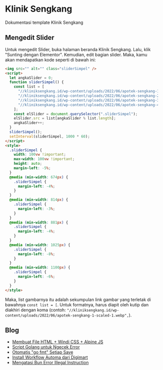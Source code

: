 # Klinik Sengkang

Dokumentasi template Klinik Sengkang

## Mengedit Slider

Untuk mengedit Slider, buka halaman beranda Klinik Sengkang. Lalu, klik "Sunting dengan Elementor". Kemudian, edit bagian slider. Maka, kamu akan mendapatkan kode seperti di bawah ini:

```html
<img src="" alt="" class="sliderSimpel" />
<script>
  let angkaSlider = 0;
  function sliderSimpel() {
    const list = [
      "//kliniksengkang.id/wp-content/uploads/2022/06/apotek-sengkang-1-scaled-1.webp",
      "//kliniksengkang.id/wp-content/uploads/2022/06/apotek-sengkang-2-scaled-1.webp",
      "//kliniksengkang.id/wp-content/uploads/2022/06/apotek-sengkang-3-scaled-1.webp",
      "//kliniksengkang.id/wp-content/uploads/2022/06/apotek-sengkang-4-scaled-1.webp",
    ];
    const elSlider = document.querySelector(".sliderSimpel");
    elSlider.src = list[angkaSlider % list.length];
    angkaSlider++;
  }
  sliderSimpel();
  setInterval(sliderSimpel, 1000 * 60);
</script>
<style>
  .sliderSimpel {
    width: 100vw !important;
    max-width: 100vw !important;
    height: auto;
    margin-left: -5%;
  }
  @media (min-width: 674px) {
    .sliderSimpel {
      margin-left: -4%;
    }
  }
  @media (min-width: 814px) {
    .sliderSimpel {
      margin-left: -3%;
    }
  }
  @media (min-width: 881px) {
    .sliderSimpel {
      margin-left: -4%;
    }
  }
  @media (min-width: 1025px) {
    .sliderSimpel {
      margin-left: -8%;
    }
  }
  @media (min-width: 1100px) {
    .sliderSimpel {
      margin-left: -6%;
    }
  }
</style>
```

Maka, list gambarnya itu adalah sekumpulan link gambar yang terletak di bawahnya `const list = [`. Untuk formatnya, harus diapit oleh kutip dan diakhiri dengan koma (contoh: `"//kliniksengkang.id/wp-content/uploads/2022/06/apotek-sengkang-1-scaled-1.webp",`).

<!-- blog start -->
## Blog

- [Membuat File HTML + Windi CSS + Alpine JS](https://github.zenia.my.id/tulisan/windiAlpine)
- [Script Golang untuk Ngecek Error](https://github.zenia.my.id/tulisan/error)
- [Otomatis "go fmt" Setiap Save](https://github.zenia.my.id/tulisan/gofmt)
- [Install Workflow Automa dari Digimart](https://github.zenia.my.id/tulisan/digimart)
- [Mengatasi Bun Error Illegal Instruction](https://github.zenia.my.id/tulisan/bun)
<!-- blog end -->

